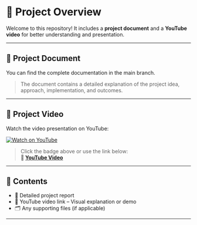 # 📁 Project Overview

Welcome to this repository! It includes a **project document** and a **YouTube video** for better understanding and presentation.

---

## 📄 Project Document

You can find the complete documentation in the main branch. 
> The document contains a detailed explanation of the project idea, approach, implementation, and outcomes.

---

## 🎥 Project Video

Watch the video presentation on YouTube:

[![Watch on YouTube](https://img.shields.io/badge/Watch%20Video-YouTube-red?logo=youtube)](https://youtu.be/k_yLMwF-1g0?feature=shared)

> Click the badge above or use the link below:  
**🔗 [YouTube Video](https://youtu.be/k_yLMwF-1g0?feature=shared)**

---

## 📌 Contents

- 📄 Detailed project report  
- 🔗 YouTube video link – Visual explanation or demo  
- 🗂️ Any supporting files (if applicable)

---



